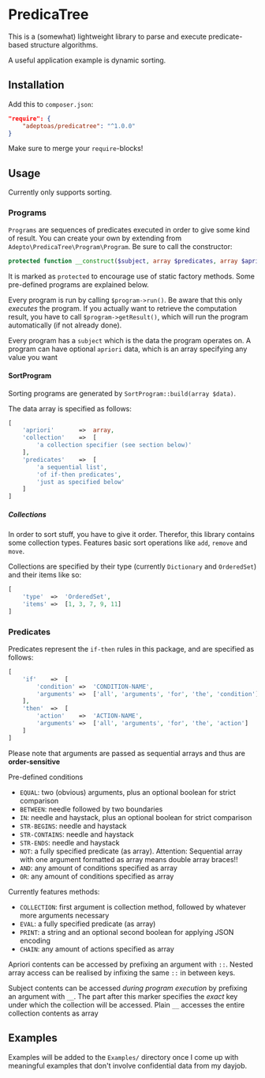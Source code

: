 # PredicaTree

This is a (somewhat) lightweight library to parse and execute predicate-based structure algorithms.

A useful application example is dynamic sorting.

## Installation

Add this to `composer.json`:

```json
"require": {
	"adeptoas/predicatree": "^1.0.0"
}
```

Make sure to merge your `require`-blocks!

## Usage

Currently only supports sorting.

### Programs

`Programs` are sequences of predicates executed in order to give some kind of result.
You can create your own by extending from `Adepto\PredicaTree\Program\Program`.
Be sure to call the constructor:
```php
protected function __construct($subject, array $predicates, array $aprioriData = [])
```
It is marked as `protected` to encourage use of static factory methods.
Some pre-defined programs are explained below.

Every program is run by calling `$program->run()`. Be aware that this only _executes_ the program.
If you actually want to retrieve the computation result, you have to call `$program->getResult()`,
which will run the program automatically (if not already done).

Every program has a `subject` which is the data the program operates on.
A program can have optional `apriori` data, which is an array specifying any value you want

#### SortProgram

Sorting programs are generated by `SortProgram::build(array $data)`.

The data array is specified as follows:
```php
[
    'apriori'       =>  array,
    'collection'    =>  [
        'a collection specifier (see section below)'
    ],
    'predicates'    =>  [
        'a sequential list',
        'of if-then predicates',
        'just as specified below'
    ]
]
```

##### Collections

In order to sort stuff, you have to give it order. Therefor, this library contains some collection types.
Features basic sort operations like `add`, `remove` and `move`.

Collections are specified by their type (currently `Dictionary` and `OrderedSet`) and their items like so:
```php
[
    'type'  =>  'OrderedSet',
    'items' =>  [1, 3, 7, 9, 11]
]
```

### Predicates

Predicates represent the `if-then` rules in this package, and are specified as follows:
```php
[
    'if'    =>  [
        'condition' =>  'CONDITION-NAME',
        'arguments' =>  ['all', 'arguments', 'for', 'the', 'condition']
    ],
    'then'  =>  [
        'action'    =>  'ACTION-NAME',
        'arguments' =>  ['all', 'arguments', 'for', 'the', 'action']
    ]
]
```

Please note that arguments are passed as sequential arrays and thus are **order-sensitive**

Pre-defined conditions
- `EQUAL`: two (obvious) arguments, plus an optional boolean for strict comparison
- `BETWEEN`: needle followed by two boundaries
- `IN`: needle and haystack, plus an optional boolean for strict comparison
- `STR-BEGINS`: needle and haystack
- `STR-CONTAINS`: needle and haystack
- `STR-ENDS`: needle and haystack
- `NOT`: a fully specified predicate (as array). Attention: Sequential array with one argument formatted as array means double array braces!!
- `AND`: any amount of conditions specified as array
- `OR`: any amount of conditions specified as array

Currently features methods:
- `COLLECTION`: first argument is collection method, followed by whatever more arguments necessary
- `EVAL`: a fully specified predicate (as array)
- `PRINT`: a string and an optional second boolean for applying JSON encoding
- `CHAIN`: any amount of actions specified as array

Apriori contents can be accessed by prefixing an argument with `::`.
Nested array access can be realised by infixing the same `::` in between keys.

Subject contents can be accessed _during program execution_ by prefixing an argument with `__`.
The part after this marker specifies the _exact_ key under which the collection will be accessed.
Plain `__` accesses the entire collection contents as array

## Examples

Examples will be added to the `Examples/` directory once I come up with meaningful examples that don't involve confidential data from my dayjob.